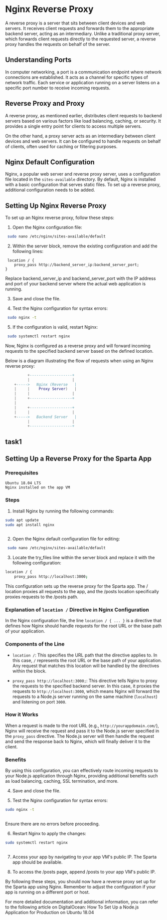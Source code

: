 # Nginx Reverse Proxy

A reverse proxy is a server that sits between client devices and web servers. It receives client requests and forwards them to the appropriate backend server, acting as an intermediary. Unlike a traditional proxy server, which forwards client requests directly to the requested server, a reverse proxy handles the requests on behalf of the server.
## Understanding Ports


In computer networking, a port is a communication endpoint where network connections are established. It acts as a channel for specific types of network traffic. Each service or application running on a server listens on a specific port number to receive incoming requests.
## Reverse Proxy and Proxy

A reverse proxy, as mentioned earlier, distributes client requests to backend servers based on various factors like load balancing, caching, or security. It provides a single entry point for clients to access multiple servers.

On the other hand, a proxy server acts as an intermediary between client devices and web servers. It can be configured to handle requests on behalf of clients, often used for caching or filtering purposes.
## Nginx Default Configuration

Nginx, a popular web server and reverse proxy server, uses a configuration file located in the `sites-available` directory. By default, Nginx is installed with a basic configuration that serves static files. To set up a reverse proxy, additional configuration needs to be added.
## Setting Up Nginx Reverse Proxy

To set up an Nginx reverse proxy, follow these steps:
1. Open the Nginx configuration file:
```bash
 sudo nano /etc/nginx/sites-available/default

```
2. Within the server block, remove the existing configuration and add the following lines:
```nginx
 location / {
    proxy_pass http://backend_server_ip:backend_server_port;
}

```
Replace backend_server_ip and backend_server_port with the IP address and port of your backend server where the actual web application is running.

3. Save and close the file.

4. Test the Nginx configuration for syntax errors:
```bash
 sudo nginx -t

```
5. If the configuration is valid, restart Nginx:
```bash
 sudo systemctl restart nginx

```
Now, Nginx is configured as a reverse proxy and will forward incoming requests to the specified backend server based on the defined location.

Below is a diagram illustrating the flow of requests when using an Nginx reverse proxy:
```lua
          +-------------------+
          |                   |
    +----->   Nginx (Reverse   |
    |     |    Proxy Server)   |
    |     |                   |
    |     +-------------------+
    |
    |     +-------------------+
    |     |                   |
    +----->   Backend Server   |
          |                   |
          +-------------------+

```
## task1
## Setting Up a Reverse Proxy for the Sparta App

### Prerequisites

    Ubuntu 18.04 LTS
    Nginx installed on the app VM
### Steps

1. Install Nginx by running the following commands:
```bash
sudo apt update
sudo apt install nginx
 
```
2. Open the Nginx default configuration file for editing:
```bash 
 sudo nano /etc/nginx/sites-available/default

```
3. Locate the try_files line within the server block and replace it with the following configuration:
```bash
location / {
    proxy_pass http://localhost:3000; 
```
This configuration sets up the reverse proxy for the Sparta app. The / location proxies all requests to the app, and the /posts location specifically proxies requests to the /posts path.
### Explanation of `location /` Directive in Nginx Configuration

In the Nginx configuration file, the line `location / { ... }` is a directive that defines how Nginx should handle requests for the root URL or the base path of your application.

### Components of the Line

- `location /`: This specifies the URL path that the directive applies to. In this case, `/` represents the root URL or the base path of your application. Any request that matches this location will be handled by the directives within the block.

- `proxy_pass http://localhost:3000;`: This directive tells Nginx to proxy the requests to the specified backend server. In this case, it proxies the requests to `http://localhost:3000`, which means Nginx will forward the requests to a Node.js server running on the same machine (`localhost`) and listening on port `3000`.

### How it Works

When a request is made to the root URL (e.g., `http://yourappdomain.com/`), Nginx will receive the request and pass it to the Node.js server specified in the `proxy_pass` directive. The Node.js server will then handle the request and send the response back to Nginx, which will finally deliver it to the client.

### Benefits

By using this configuration, you can effectively route incoming requests to your Node.js application through Nginx, providing additional benefits such as load balancing, caching, SSL termination, and more.


4. Save and close the file.

5. Test the Nginx configuration for syntax errors:
```bash
sudo nginx -t
 
```
Ensure there are no errors before proceeding.

6. Restart Nginx to apply the changes:
```bash
sudo systemctl restart nginx
 
```
7. Access your app by navigating to your app VM's public IP. The Sparta app should be available.

8. To access the /posts page, append /posts to your app VM's public IP.

By following these steps, you should now have a reverse proxy set up for the Sparta app using Nginx. Remember to adjust the configuration if your app is running on a different port or host.

For more detailed documentation and additional information, you can refer to the following article on DigitalOcean: How To Set Up a Node.js Application for Production on Ubuntu 18.04
